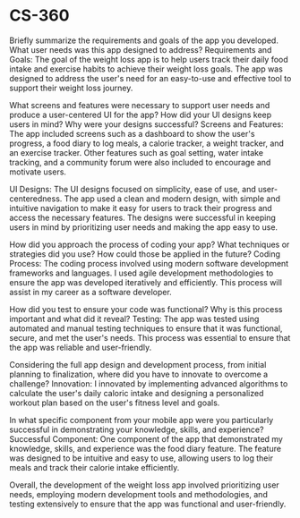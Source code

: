 # CS-360
Briefly summarize the requirements and goals of the app you developed. What user needs was this app designed to address?
Requirements and Goals:
The goal of the weight loss app is to help users track their daily food intake and exercise habits to achieve their weight loss goals. The app was designed to address the user's need for an easy-to-use and effective tool to support their weight loss journey.

What screens and features were necessary to support user needs and produce a user-centered UI for the app? How did your UI designs keep users in mind? Why were your designs successful?
Screens and Features:
The app included screens such as a dashboard to show the user's progress, a food diary to log meals, a calorie tracker, a weight tracker, and an exercise tracker. Other features such as goal setting, water intake tracking, and a community forum were also included to encourage and motivate users.

UI Designs:
The UI designs focused on simplicity, ease of use, and user-centeredness. The app used a clean and modern design, with simple and intuitive navigation to make it easy for users to track their progress and access the necessary features. The designs were successful in keeping users in mind by prioritizing user needs and making the app easy to use.

How did you approach the process of coding your app? What techniques or strategies did you use? How could those be applied in the future?
Coding Process:
The coding process involved using modern software development frameworks and languages. I used agile development methodologies to ensure the app was developed iteratively and efficiently. This process will assist in my career as a software developer.

How did you test to ensure your code was functional? Why is this process important and what did it reveal?
Testing:
The app was tested using automated and manual testing techniques to ensure that it was functional, secure, and met the user's needs. This process was essential to ensure that the app was reliable and user-friendly.

Considering the full app design and development process, from initial planning to finalization, where did you have to innovate to overcome a challenge?
Innovation:
I innovated by implementing advanced algorithms to calculate the user's daily caloric intake and designing a personalized workout plan based on the user's fitness level and goals.

In what specific component from your mobile app were you particularly successful in demonstrating your knowledge, skills, and experience?
Successful Component:
One component of the app that demonstrated my knowledge, skills, and experience was the food diary feature. The feature was designed to be intuitive and easy to use, allowing users to log their meals and track their calorie intake efficiently.

Overall, the development of the weight loss app involved prioritizing user needs, employing modern development tools and methodologies, and testing extensively to ensure that the app was functional and user-friendly.
